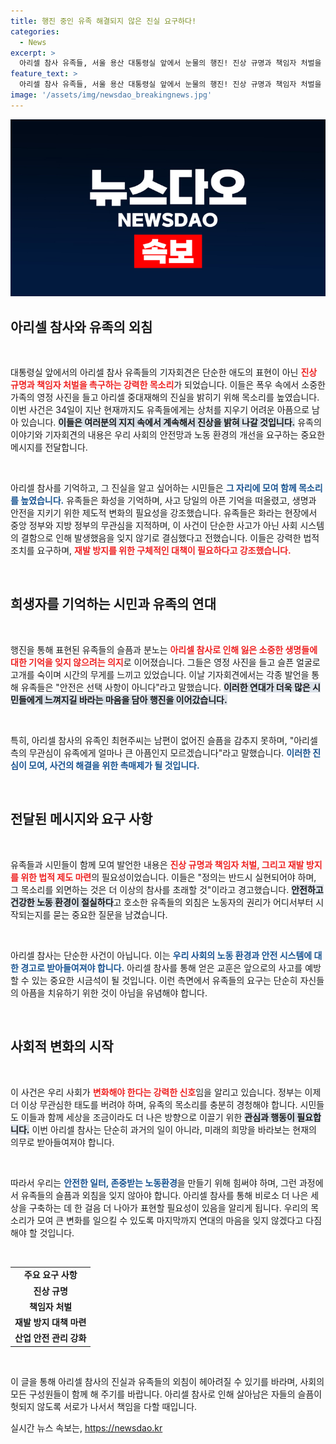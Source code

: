```yaml
---
title: 행진 중인 유족 해결되지 않은 진실 요구하다!
categories:
  - News
excerpt: >
  아리셀 참사 유족들, 서울 용산 대통령실 앞에서 눈물의 행진! 진상 규명과 책임자 처벌을 요구하며 폭우 속에서도 목소리 높여. 국가의 무관심이 다시는 반복되지 않길 바라는 이들의 외침이 울려퍼진다.
feature_text: >
  아리셀 참사 유족들, 서울 용산 대통령실 앞에서 눈물의 행진! 진상 규명과 책임자 처벌을 요구하며 폭우 속에서도 목소리 높여. 국가의 무관심이 다시는 반복되지 않길 바라는 이들의 외침이 울려퍼진다.
image: '/assets/img/newsdao_breakingnews.jpg'
---
```


<p><img src="/assets/img/newsdao_breakingnews.jpg" alt="pcversion 속보" /></p>

<h2 data-ke-size="size26">아리셀 참사와 유족의 외침</h2>

<p data-ke-size="size16">&nbsp;</p>

<p>대통령실 앞에서의 아리셀 참사 유족들의 기자회견은 단순한 애도의 표현이 아닌 <b><span style="color: #ee2323;">진상 규명과 책임자 처벌을 촉구하는 강력한 목소리</span></b>가 되었습니다. 이들은 폭우 속에서 소중한 가족의 영정 사진을 들고 아리셀 중대재해의 진실을 밝히기 위해 목소리를 높였습니다. 이번 사건은 34일이 지난 현재까지도 유족들에게는 상처를 지우기 어려운 아픔으로 남아 있습니다. <b><span style="background-color: #21538527;">이들은 여러분의 지지 속에서 계속해서 진상을 밝혀 나갈 것입니다.</span></b> 유족의 이야기와 기자회견의 내용은 우리 사회의 안전망과 노동 환경의 개선을 요구하는 중요한 메시지를 전달합니다.</p>

<p data-ke-size="size16">&nbsp;</p>

<p>아리셀 참사를 기억하고, 그 진실을 알고 싶어하는 시민들은 <b><span style="color: #1a5490;">그 자리에 모여 함께 목소리를 높였습니다.</span></b> 유족들은 화성을 기억하며, 사고 당일의 아픈 기억을 떠올렸고, 생명과 안전을 지키기 위한 제도적 변화의 필요성을 강조했습니다. 유족들은 화라는 현장에서 중앙 정부와 지방 정부의 무관심을 지적하며, 이 사건이 단순한 사고가 아닌 사회 시스템의 결함으로 인해 발생했음을 잊지 않기로 결심했다고 전했습니다. 이들은 강력한 법적 조치를 요구하며, <b><span style="color: #ee2323;">재발 방지를 위한 구체적인 대책이 필요하다고 강조했습니다.</span></b></p>

<p data-ke-size="size16">&nbsp;</p>

<h2 data-ke-size="size26">희생자를 기억하는 시민과 유족의 연대</h2>

<p data-ke-size="size16">&nbsp;</p>

<p>행진을 통해 표현된 유족들의 슬픔과 분노는 <b><span style="color: #ee2323;">아리셀 참사로 인해 잃은 소중한 생명들에 대한 기억을 잊지 않으려는 의지</span></b>로 이어졌습니다. 그들은 영정 사진을 들고 슬픈 얼굴로 고개를 숙이며 시간의 무게를 느끼고 있었습니다. 이날 기자회견에서는 각종 발언을 통해 유족들은 "안전은 선택 사항이 아니다"라고 말했습니다. <b><span style="background-color: #21538527;">이러한 연대가 더욱 많은 시민들에게 느껴지길 바라는 마음을 담아 행진을 이어갔습니다.</span></b> </p>

<p data-ke-size="size16">&nbsp;</p>

<p>특히, 아리셀 참사의 유족인 최현주씨는 남편이 없어진 슬픔을 감추지 못하며, "아리셀 측의 무관심이 유족에게 얼마나 큰 아픔인지 모르겠습니다"라고 말했습니다. <b><span style="color: #1a5490;">이러한 진심이 모여, 사건의 해결을 위한 촉매제가 될 것입니다.</span></b> </p>

<p data-ke-size="size16">&nbsp;</p>

<h2 data-ke-size="size26">전달된 메시지와 요구 사항</h2>

<p data-ke-size="size16">&nbsp;</p>

<p>유족들과 시민들이 함께 모여 발언한 내용은 <b><span style="color: #ee2323;">진상 규명과 책임자 처벌, 그리고 재발 방지를 위한 법적 제도 마련</span></b>의 필요성이었습니다. 이들은 "정의는 반드시 실현되어야 하며, 그 목소리를 외면하는 것은 더 이상의 참사를 초래할 것"이라고 경고했습니다. <b><span style="background-color: #21538527;">안전하고 건강한 노동 환경이 절실하다</span></b>고 호소한 유족들의 외침은 노동자의 권리가 어디서부터 시작되는지를 묻는 중요한 질문을 남겼습니다.</p>

<p data-ke-size="size16">&nbsp;</p>

<p>아리셀 참사는 단순한 사건이 아닙니다. 이는 <b><span style="color: #1a5490;">우리 사회의 노동 환경과 안전 시스템에 대한 경고로 받아들여져야 합니다.</span></b> 아리셀 참사를 통해 얻은 교훈은 앞으로의 사고를 예방할 수 있는 중요한 시금석이 될 것입니다. 이런 측면에서 유족들의 요구는 단순히 자신들의 아픔을 치유하기 위한 것이 아님을 유념해야 합니다.</p>

<p data-ke-size="size16">&nbsp;</p>

<h2 data-ke-size="size26">사회적 변화의 시작</h2>

<p data-ke-size="size16">&nbsp;</p>

<p>이 사건은 우리 사회가 <b><span style="color: #ee2323;">변화해야 한다는 강력한 신호</span></b>임을 알리고 있습니다. 정부는 이제 더 이상 무관심한 태도를 버려야 하며, 유족의 목소리를 충분히 경청해야 합니다. 시민들도 이들과 함께 세상을 조금이라도 더 나은 방향으로 이끌기 위한 <b><span style="background-color: #21538527;">관심과 행동이 필요합니다.</span></b> 이번 아리셀 참사는 단순히 과거의 일이 아니라, 미래의 희망을 바라보는 현재의 의무로 받아들여져야 합니다.</p>

<p data-ke-size="size16">&nbsp;</p>

<p>따라서 우리는 <b><span style="color: #1a5490;">안전한 일터, 존중받는 노동환경</span></b>을 만들기 위해 힘써야 하며, 그런 과정에서 유족들의 슬픔과 외침을 잊지 않아야 합니다. 아리셀 참사를 통해 비로소 더 나은 세상을 구축하는 데 한 걸음 더 나아가 표현할 필요성이 있음을 알리게 됩니다. 우리의 목소리가 모여 큰 변화를 일으킬 수 있도록 마지막까지 연대의 마음을 잊지 않겠다고 다짐해야 할 것입니다.</p>

<p data-ke-size="size16">&nbsp;</p>

<table>
<tr>
<td style="text-align: center; height: 17px;"><b>주요 요구 사항</b></td>
</tr>
<tr>
<td style="text-align: center; height: 17px;"><b>진상 규명</b></td>
</tr>
<tr>
<td style="text-align: center; height: 17px;"><b>책임자 처벌</b></td>
</tr>
<tr>
<td style="text-align: center; height: 17px;"><b>재발 방지 대책 마련</b></td>
</tr>
<tr>
<td style="text-align: center; height: 17px;"><b>산업 안전 관리 강화</b></td>
</tr>
</table>

<p data-ke-size="size16">&nbsp;</p>

<p>이 글을 통해 아리셀 참사의 진실과 유족들의 외침이 헤아려질 수 있기를 바라며, 사회의 모든 구성원들이 함께 해 주기를 바랍니다. 아리셀 참사로 인해 살아남은 자들의 슬픔이 헛되지 않도록 서로가 나서서 책임을 다할 때입니다.</p>
실시간 뉴스 속보는, <a href="https://newsdao.kr" rel="dofollow">https://newsdao.kr</a>


